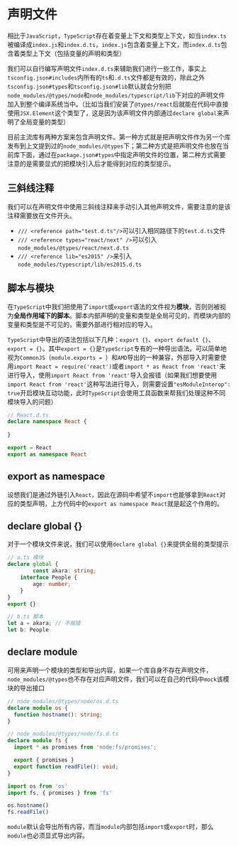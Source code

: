 
# 声明文件

相比于`JavaScript`，`TypeScript`存在着变量上下文和类型上下文，如当`index.ts`被编译成`index.js`和`index.d.ts`，`index.js`包含着变量上下文，而`index.d.ts`包含着类型上下文（包括变量的声明和类型）

我们可以自行编写声明文件`index.d.ts`来辅助我们进行一些工作，事实上`tsconfig.json#includes`内所有的`ts`和`.d.ts`文件都是有效的，除此之外`tsconfig.json#types`和`tsconfig.json#lib`默认就会分别把`node_modules/@types/node`和`node_modules/typescript/lib`下对应的声明文件加入到整个编译系统当中。（比如当我们安装了`@types/react`后就能在代码中直接使用`JSX.Element`这个类型了，这是因为该声明文件内部通过`declare global`来声明了全局变量的类型）

目前主流库有两种方案来包含声明文件。第一种方式就是把声明文件作为另一个库发布到上文提到过的`node_modules/@types`下；第二种方式是把声明文件也放在当前库下面，通过在`package.json#types`中指定声明文件的位置，第二种方式需要注意的是需要显式的把模块引入后才能得到对应的类型提示。



## 三斜线注释

我们可以在声明文件中使用三斜线注释来手动引入其他声明文件，需要注意的是该注释需要放在文件开头。

- `/// <reference path="test.d.ts"/>`可以引入相同路径下的`test.d.ts`文件
- `/// <reference types="react/next" />`可以引入`node_modules/@types/react/next.d.ts`
- `/// <reference lib="es2015" />`来引入`node_modules/typescript/lib/es2015.d.ts`



## 脚本与模块

在`TypeScript`中我们把使用了`import`或`export`语法的文件视为**模块**，否则则被视为**全局作用域下的脚本**。脚本内部声明的变量和类型是全局可见的，而模块内部的变量和类型是不可见的，需要外部进行相对应的导入。

`TypeScript`中导出的语法包括以下几种：`export {}`、`export default {}`、`export = {}`。其中`export = {}`是`TypeScript`专有的一种导出语法，可以简单地视为`CommonJS`（`module.exports = `）和`AMD`导出的一种兼容，外部导入时需要使用`import React = require('react')`或者`import * as React from 'react'`来进行导入，使用`import React from 'react'`导入会报错（如果我们想要使用`import React from 'react'`这种写法进行导入，则需要设置`"esModuleInterop": true`开启模块互动功能，此时`TypeScript`会使用工具函数来帮我们处理这种不同模块导入的问题）

``` ts
// React.d.ts
declare namespace React {
  
}

export = React
export as namespace React
```



## export as namespace

设想我们是通过外链引入`React`，因此在源码中希望不`import`也能够拿到`React`对应的类型声明，上方代码中的`export as namespace React`就是起这个作用的。



## declare global {}

对于一个模块文件来说，我们可以使用`declare global {}`来提供全局的类型提示

``` ts
// a.ts 模块
declare global {
		const akara: string;
    interface People {
        age: number;
    }
}
export {}

// b.ts 脚本
let a = akara; // 不报错
let b: People
```







## declare module

可用来声明一个模块的类型和导出内容，如果一个库自身不存在声明文件，`node_modules/@types`也不存在对应声明文件，我们可以在自己的代码中`mock`该模块的导出接口

``` ts
// node_modules/@types/node/os.d.ts
declare module os {
  function hostname(): string;
}

// node_modules/@types/node/fs.d.ts
declare module fs {
  import * as promises from 'node:fs/promises';

  export { promises }
  export function readFile(): void;
}
```

``` ts
import os from 'os'
import fs, { promises } from 'fs'

os.hostname()
fs.readFile()
```

`module`默认会导出所有内容，而当`module`内部包括`import`或`export`时，那么`module`也必须显式导出内容。













